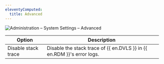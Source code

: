 ```yaml
---
eleventyComputed:
  title: Advanced
---
```

![Administration – System Settings – Advanced](https://webdevolutions.azureedge.net/docs/en/server/clip10379.png)

| Option              | Description                                                            |
|---------------------|------------------------------------------------------------------------|
| Disable stack trace | Disable the stack trace of {{ en.DVLS }} in {{ en.RDM }}'s error logs. |
